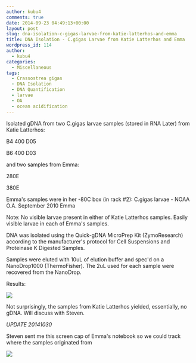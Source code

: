 ```yaml
---
author: kubu4
comments: true
date: 2014-09-23 04:49:13+00:00
layout: post
slug: dna-isolation-c-gigas-larvae-from-katie-latterhos-and-emma
title: DNA Isolation - C.gigas Larvae from Katie Latterhos and Emma
wordpress_id: 114
author:
  - kubu4
categories:
  - Miscellaneous
tags:
  - Crassostrea gigas
  - DNA Isolation
  - DNA Quantification
  - larvae
  - OA
  - ocean acidification
---
```


Isolated gDNA from two C.gigas larvae samples (stored in RNA Later) from Katie Latterhos:

B4 400 D05

B6 400 D03

and two samples from Emma:

280E

380E

Emma's samples were in her -80C box (in rack #2): C.gigas larvae - NOAA O.A. September 2010 Emma

Note: No visible larvae present in either of Katie Latterhos samples. Easily visible larvae in each of Emma's samples.

DNA was isolated using the Quick-gDNA MicroPrep Kit (ZymoResearch) according to the manufacturer's protocol for Cell Suspensions and Proteinase K Digested Samples.

Samples were eluted with 10uL of elution buffer and spec'd on a NanoDrop1000 (ThermoFisher). The 2uL used for each sample were recovered from the NanoDrop.

Results:

![](http://eagle.fish.washington.edu/Arabidopsis/20140922%20-%20Gigas%20gDNA%20ODs-01.JPG)

Not surprisingly, the samples from Katie Latterhos yielded, essentially, no gDNA. Will discuss with Steven.

*UPDATE 20141030*

Steven sent me this screen cap of Emma's notebook so we could track where the samples originated from

![](https://www.evernote.com/shard/s10/sh/5e19089d-0c31-426b-844a-e46249fac4e4/907d17586bd2b4eb0603686c9560f0dd/deep/0/genefish---Emma%27s-Notebook.png)
